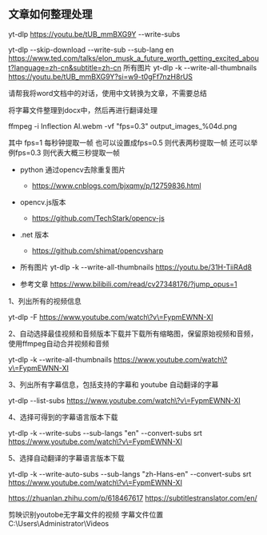 ## 文章如何整理处理
yt-dlp https://youtu.be/tUB_mmBXG9Y --write-subs


yt-dlp --skip-download --write-sub --sub-lang en https://www.ted.com/talks/elon_musk_a_future_worth_getting_excited_about?language=zh-cn&subtitle=zh-cn 
所有图片
yt-dlp -k --write-all-thumbnails https://youtu.be/tUB_mmBXG9Y?si=w9-t0gFf7nzH8rUS

请帮我将word文档中的对话，使用中文转换为文章，不需要总结


将字幕文件整理到docx中，然后再进行翻译处理

ffmpeg -i Inflection AI.webm -vf "fps=0.3" output_images_%04d.png

其中 fps=1 每秒钟提取一帧
也可以设置成fps=0.5 则代表两秒提取一帧
还可以举例fps=0.3 则代表大概三秒提取一帧

- python 通过opencv去除重复图片
  - https://www.cnblogs.com/bjxqmy/p/12759836.html

- opencv.js版本
  - https://github.com/TechStark/opencv-js


- .net 版本
  - https://github.com/shimat/opencvsharp


- 所有图片
  yt-dlp -k --write-all-thumbnails https://youtu.be/31H-TiiRAd8

- 参考文章 https://www.bilibili.com/read/cv27348176/?jump_opus=1

1、列出所有的视频信息

yt-dlp -F https://www.youtube.com/watch\?v\=FypmEWNN-XI

2、自动选择最佳视频和音频版本下载并下载所有缩略图，保留原始视频和音频，使用ffmpeg自动合并视频和音频

yt-dlp -k --write-all-thumbnails https://www.youtube.com/watch\?v\=FypmEWNN-XI

3、列出所有字幕信息，包括支持的字幕和 youtube 自动翻译的字幕

yt-dlp --list-subs https://www.youtube.com/watch\?v\=FypmEWNN-XI

4、选择可得到的字幕语言版本下载

yt-dlp -k --write-subs --sub-langs "en" --convert-subs srt https://www.youtube.com/watch\?v\=FypmEWNN-XI

5、选择自动翻译的字幕语言版本下载

yt-dlp -k --write-auto-subs --sub-langs "zh-Hans-en" --convert-subs srt https://www.youtube.com/watch\?v\=FypmEWNN-XI 


https://zhuanlan.zhihu.com/p/618467617
https://subtitlestranslator.com/en/

剪映识别youtobe无字幕文件的视频 
字幕文件位置 C:\Users\Administrator\Videos


